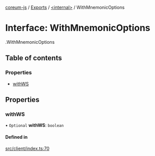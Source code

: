 [coreum-js](../README.md) / [Exports](../modules.md) / [<internal\>](../modules/internal_.md) / WithMnemonicOptions

# Interface: WithMnemonicOptions

[<internal>](../modules/internal_.md).WithMnemonicOptions

## Table of contents

### Properties

- [withWS](internal_.WithMnemonicOptions.md#withws)

## Properties

### withWS

• `Optional` **withWS**: `boolean`

#### Defined in

[src/client/index.ts:70](https://github.com/PyramydLabs/coreum-js/blob/37d165f/src/client/index.ts#L70)
